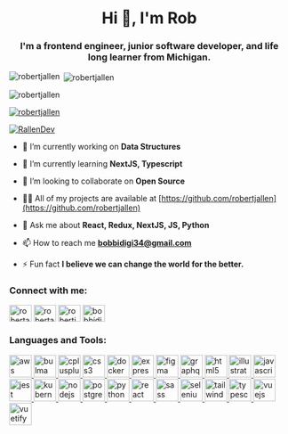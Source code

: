 <h1 align="center">Hi 👋, I'm Rob</h1>
<h3 align="center">I'm a frontend engineer, junior software developer, and life long learner from Michigan.</h3>

<p><img align="left" src="https://github-readme-stats.vercel.app/api/top-langs/?username=robertjallen&layout=compact" alt="robertjallen" /></p>
<p>&nbsp;<img align="center" src="https://github-readme-stats.vercel.app/api?username=robertjallen&show_icons=true&theme=radical" alt="robertjallen" /></p>


<p align="left"> <img src="https://komarev.com/ghpvc/?username=robertjallen&label=Profile%20views&color=0e75b6&style=flat" alt="robertjallen" /> </p>

<p align="left"> <a href="https://github.com/ryo-ma/github-profile-trophy"><img src="https://github-profile-trophy.vercel.app/?username=robertjallen" alt="robertjallen" /></a> </p>

<p align="left"> <a href="https://twitter.com/RallenDev" target="blank"><img src="https://img.shields.io/twitter/follow/RallenDev?logo=twitter&style=for-the-badge" alt="RallenDev" /></a> </p>

- 🔭 I’m currently working on **Data Structures**

- 🌱 I’m currently learning **NextJS, Typescript**

- 👯 I’m looking to collaborate on **Open Source**

- 👨‍💻 All of my projects are available at [https://github.com/robertjallen](https://github.com/robertjallen)

- 💬 Ask me about **React, Redux, NextJS, JS, Python**

- 📫 How to reach me **bobbidigi34@gmail.com**

- ⚡ Fun fact **I believe we can change the world for the better.**

<p align="left">
<h3 align="left">Connect with me:</h3>
<a href="https://twitter.com/RallenDev" target="blank"><img align="center" src="https://cdn.jsdelivr.net/npm/simple-icons@3.0.1/icons/twitter.svg" alt="robertallen" height="30" width="40" /></a>
<a href="https://linkedin.com/in/robertallendev" target="blank"><img align="center" src="https://cdn.jsdelivr.net/npm/simple-icons@3.0.1/icons/linkedin.svg" alt="robertallen" height="30" width="40" /></a>
<a href="https://www.hackerrank.com/robertjallen" target="blank"><img align="center" src="https://cdn.jsdelivr.net/npm/simple-icons@3.0.1/icons/hackerrank.svg" alt="robertjallen" height="30" width="40" /></a>
<a href="https://www.leetcode.com/bobbidigi" target="blank"><img align="center" src="https://cdn.jsdelivr.net/npm/simple-icons@3.0.1/icons/leetcode.svg" alt="bobbidigi" height="30" width="40" /></a>
</p>

<h3 align="left">Languages and Tools:</h3>
<p align="left"> <a href="https://aws.amazon.com" target="_blank"> <img src="https://devicons.github.io/devicon/devicon.git/icons/amazonwebservices/amazonwebservices-original-wordmark.svg" alt="aws" width="40" height="40"/> </a> <a href="https://bulma.io/" target="_blank"> <img src="https://raw.githubusercontent.com/gilbarbara/logos/804dc257b59e144eaca5bc6ffd16949752c6f789/logos/bulma.svg" alt="bulma" width="40" height="40"/> </a> <a href="https://www.w3schools.com/cpp/" target="_blank"> <img src="https://devicons.github.io/devicon/devicon.git/icons/cplusplus/cplusplus-original.svg" alt="cplusplus" width="40" height="40"/> </a> <a href="https://www.w3schools.com/css/" target="_blank"> <img src="https://devicons.github.io/devicon/devicon.git/icons/css3/css3-original-wordmark.svg" alt="css3" width="40" height="40"/> </a> <a href="https://www.docker.com/" target="_blank"> <img src="https://devicons.github.io/devicon/devicon.git/icons/docker/docker-original-wordmark.svg" alt="docker" width="40" height="40"/> </a> <a href="https://expressjs.com" target="_blank"> <img src="https://devicons.github.io/devicon/devicon.git/icons/express/express-original-wordmark.svg" alt="express" width="40" height="40"/> </a> <a href="https://www.figma.com/" target="_blank"> <img src="https://www.vectorlogo.zone/logos/figma/figma-icon.svg" alt="figma" width="40" height="40"/> </a> <a href="https://graphql.org" target="_blank"> <img src="https://www.vectorlogo.zone/logos/graphql/graphql-icon.svg" alt="graphql" width="40" height="40"/> </a> <a href="https://www.w3.org/html/" target="_blank"> <img src="https://devicons.github.io/devicon/devicon.git/icons/html5/html5-original-wordmark.svg" alt="html5" width="40" height="40"/> </a> <a href="https://www.adobe.com/in/products/illustrator.html" target="_blank"> <img src="https://www.vectorlogo.zone/logos/adobe_illustrator/adobe_illustrator-icon.svg" alt="illustrator" width="40" height="40"/> </a> <a href="https://developer.mozilla.org/en-US/docs/Web/JavaScript" target="_blank"> <img src="https://devicons.github.io/devicon/devicon.git/icons/javascript/javascript-original.svg" alt="javascript" width="40" height="40"/> </a> <a href="https://jestjs.io" target="_blank"> <img src="https://www.vectorlogo.zone/logos/jestjsio/jestjsio-icon.svg" alt="jest" width="40" height="40"/> </a> <a href="https://kubernetes.io" target="_blank"> <img src="https://www.vectorlogo.zone/logos/kubernetes/kubernetes-icon.svg" alt="kubernetes" width="40" height="40"/> </a> <a href="https://nodejs.org" target="_blank"> <img src="https://devicons.github.io/devicon/devicon.git/icons/nodejs/nodejs-original-wordmark.svg" alt="nodejs" width="40" height="40"/> </a> <a href="https://www.postgresql.org" target="_blank"> <img src="https://devicons.github.io/devicon/devicon.git/icons/postgresql/postgresql-original-wordmark.svg" alt="postgresql" width="40" height="40"/> </a> <a href="https://www.python.org" target="_blank"> <img src="https://devicons.github.io/devicon/devicon.git/icons/python/python-original.svg" alt="python" width="40" height="40"/> </a> <a href="https://reactjs.org/" target="_blank"> <img src="https://devicons.github.io/devicon/devicon.git/icons/react/react-original-wordmark.svg" alt="react" width="40" height="40"/> </a> <a href="https://sass-lang.com" target="_blank"> <img src="https://devicons.github.io/devicon/devicon.git/icons/sass/sass-original.svg" alt="sass" width="40" height="40"/> </a> <a href="https://www.selenium.dev" target="_blank"> <img src="https://raw.githubusercontent.com/detain/svg-logos/780f25886640cef088af994181646db2f6b1a3f8/svg/selenium-logo.svg" alt="selenium" width="40" height="40"/> </a> <a href="https://tailwindcss.com/" target="_blank"> <img src="https://www.vectorlogo.zone/logos/tailwindcss/tailwindcss-icon.svg" alt="tailwind" width="40" height="40"/> </a> <a href="https://www.typescriptlang.org/" target="_blank"> <img src="https://devicons.github.io/devicon/devicon.git/icons/typescript/typescript-original.svg" alt="typescript" width="40" height="40"/> </a> <a href="https://vuejs.org/" target="_blank"> <img src="https://devicons.github.io/devicon/devicon.git/icons/vuejs/vuejs-original-wordmark.svg" alt="vuejs" width="40" height="40"/> </a> <a href="https://vuetifyjs.com/en/" target="_blank"> <img src="https://bestofjs.org/logos/vuetify.svg" alt="vuetify" width="40" height="40"/> </a> </p>




